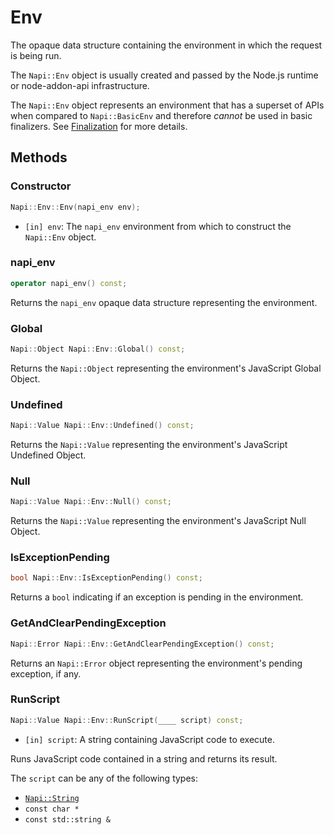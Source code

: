 # Env

The opaque data structure containing the environment in which the request is
being run.

The `Napi::Env` object is usually created and passed by the Node.js runtime or
node-addon-api infrastructure.

The `Napi::Env` object represents an environment that has a superset of APIs
when compared to `Napi::BasicEnv` and therefore _cannot_ be used in basic
finalizers. See [Finalization][] for more details.

## Methods

### Constructor

```cpp
Napi::Env::Env(napi_env env);
```

- `[in] env`: The `napi_env` environment from which to construct the `Napi::Env` object.

### napi_env

```cpp
operator napi_env() const;
```

Returns the `napi_env` opaque data structure representing the environment.

### Global

```cpp
Napi::Object Napi::Env::Global() const;
```

Returns the `Napi::Object` representing the environment's JavaScript Global Object.

### Undefined

```cpp
Napi::Value Napi::Env::Undefined() const;
```

Returns the `Napi::Value` representing the environment's JavaScript Undefined Object.

### Null

```cpp
Napi::Value Napi::Env::Null() const;
```

Returns the `Napi::Value` representing the environment's JavaScript Null Object.

### IsExceptionPending

```cpp
bool Napi::Env::IsExceptionPending() const;
```

Returns a `bool` indicating if an exception is pending in the environment.

### GetAndClearPendingException

```cpp
Napi::Error Napi::Env::GetAndClearPendingException() const;
```

Returns an `Napi::Error` object representing the environment's pending exception, if any.

### RunScript

```cpp
Napi::Value Napi::Env::RunScript(____ script) const;
```
- `[in] script`: A string containing JavaScript code to execute.

Runs JavaScript code contained in a string and returns its result.

The `script` can be any of the following types:
- [`Napi::String`](string.md)
- `const char *`
- `const std::string &`

[Finalization]: ./finalization.md
